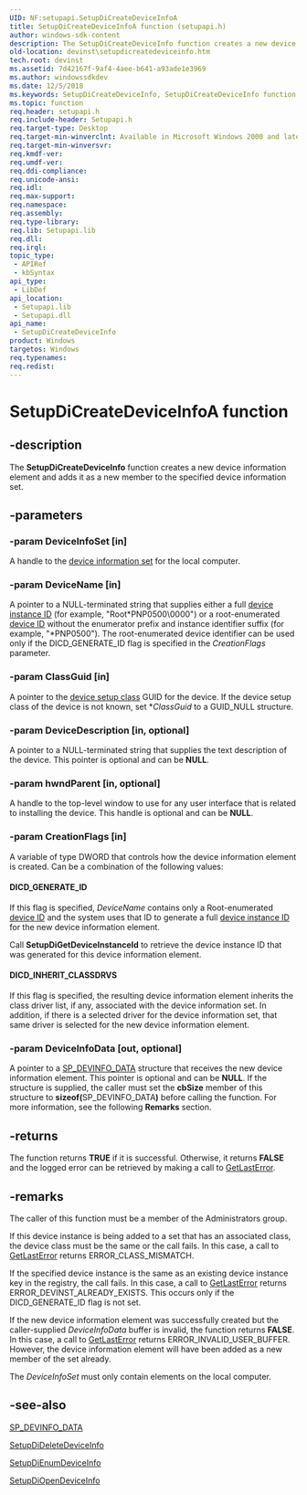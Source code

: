 ```yaml
---
UID: NF:setupapi.SetupDiCreateDeviceInfoA
title: SetupDiCreateDeviceInfoA function (setupapi.h)
author: windows-sdk-content
description: The SetupDiCreateDeviceInfo function creates a new device information element and adds it as a new member to the specified device information set.
old-location: devinst\setupdicreatedeviceinfo.htm
tech.root: devinst
ms.assetid: 7d42167f-9af4-4aee-b641-a93ade1e3969
ms.author: windowssdkdev
ms.date: 12/5/2018
ms.keywords: SetupDiCreateDeviceInfo, SetupDiCreateDeviceInfo function [Device and Driver Installation], SetupDiCreateDeviceInfoA, SetupDiCreateDeviceInfoW, devinst.setupdicreatedeviceinfo, di-rtns_a4c64729-99b8-44d0-a404-1def9567bf33.xml, setupapi/SetupDiCreateDeviceInfo
ms.topic: function
req.header: setupapi.h
req.include-header: Setupapi.h
req.target-type: Desktop
req.target-min-winverclnt: Available in Microsoft Windows 2000 and later versions of Windows.
req.target-min-winversvr: 
req.kmdf-ver: 
req.umdf-ver: 
req.ddi-compliance: 
req.unicode-ansi: 
req.idl: 
req.max-support: 
req.namespace: 
req.assembly: 
req.type-library: 
req.lib: Setupapi.lib
req.dll: 
req.irql: 
topic_type:
 - APIRef
 - kbSyntax
api_type:
 - LibDef
api_location:
 - Setupapi.lib
 - Setupapi.dll
api_name:
 - SetupDiCreateDeviceInfo
product: Windows
targetos: Windows
req.typenames: 
req.redist: 
---
```


# SetupDiCreateDeviceInfoA function


## -description


The <b>SetupDiCreateDeviceInfo</b> function creates a new device information element and adds it as a new member to the specified device information set.


## -parameters




### -param DeviceInfoSet [in]

A handle to the <a href="https://msdn.microsoft.com/library/Ff541247(v=VS.85).aspx">device information set</a> for the local computer.


### -param DeviceName [in]

A pointer to a NULL-terminated string that supplies either a full <a href="https://msdn.microsoft.com/library/Ff541327(v=VS.85).aspx">device instance ID</a> (for example, "Root\*PNP0500\0000") or a root-enumerated <a href="https://msdn.microsoft.com/library/Ff541237(v=VS.85).aspx">device ID</a> without the enumerator prefix and instance identifier suffix (for example, "*PNP0500"). The root-enumerated device identifier can be used only if the DICD_GENERATE_ID flag is specified in the <i>CreationFlags</i> parameter.


### -param ClassGuid [in]

A pointer to the <a href="https://msdn.microsoft.com/en-us/library/windows/hardware/ff552344">device setup class</a> GUID for the device. If the device setup class of the device is not known, set *<i>ClassGuid</i> to a GUID_NULL structure. 


### -param DeviceDescription [in, optional]

A pointer to a NULL-terminated string that supplies the text description of the device. This pointer is optional and can be <b>NULL</b>.


### -param hwndParent [in, optional]

A handle to the top-level window to use for any user interface that is related to installing the device. This handle is optional and can be <b>NULL</b>.


### -param CreationFlags [in]

A variable of type DWORD that controls how the device information element is created. Can be a combination of the following values:





#### DICD_GENERATE_ID

If this flag is specified, <i>DeviceName</i> contains only a Root-enumerated <a href="https://msdn.microsoft.com/library/Ff541237(v=VS.85).aspx">device ID</a> and the system uses that ID to generate a full <a href="https://msdn.microsoft.com/library/Ff541327(v=VS.85).aspx">device instance ID</a> for the new device information element.

Call <b>SetupDiGetDeviceInstanceId</b> to retrieve the device instance ID that was generated for this device information element.



#### DICD_INHERIT_CLASSDRVS

If this flag is specified, the resulting device information element inherits the class driver list, if any, associated with the device information set. In addition, if there is a selected driver for the device information set, that same driver is selected for the new device information element.


### -param DeviceInfoData [out, optional]

A pointer to a <a href="https://msdn.microsoft.com/9ad0ef4f-4a67-4f16-8bb1-2242dad0d041">SP_DEVINFO_DATA</a> structure that receives the new device information element. This pointer is optional and can be <b>NULL</b>. If the structure is supplied, the caller must set the <b>cbSize</b> member of this structure to <b>sizeof(</b>SP_DEVINFO_DATA<b>)</b> before calling the function. For more information, see the following <b>Remarks</b> section. 


## -returns



The function returns <b>TRUE</b> if it is successful. Otherwise, it returns <b>FALSE</b> and the logged error can be retrieved by making a call to <a href="http://go.microsoft.com/fwlink/p/?linkid=169416">GetLastError</a>.




## -remarks



The caller of this function must be a member of the Administrators group.

If this device instance is being added to a set that has an associated class, the device class must be the same or the call fails. In this case, a call to <a href="http://go.microsoft.com/fwlink/p/?linkid=169416">GetLastError</a> returns ERROR_CLASS_MISMATCH.

If the specified device instance is the same as an existing device instance key in the registry, the call fails. In this case, a call to <a href="http://go.microsoft.com/fwlink/p/?linkid=169416">GetLastError</a> returns ERROR_DEVINST_ALREADY_EXISTS. This occurs only if the DICD_GENERATE_ID flag is not set.

If the new device information element was successfully created but the caller-supplied <i>DeviceInfoData</i> buffer is invalid, the function returns <b>FALSE</b>. In this case, a call to <a href="http://go.microsoft.com/fwlink/p/?linkid=169416">GetLastError</a> returns ERROR_INVALID_USER_BUFFER. However, the device information element will have been added as a new member of the set already.

The <i>DeviceInfoSet</i> must only contain elements on the local computer.




## -see-also




<a href="https://msdn.microsoft.com/9ad0ef4f-4a67-4f16-8bb1-2242dad0d041">SP_DEVINFO_DATA</a>



<a href="https://msdn.microsoft.com/f510c42d-8488-4aad-a3a4-662fc8138d28">SetupDiDeleteDeviceInfo</a>



<a href="https://msdn.microsoft.com/34df0557-eb86-4b00-bbd7-a4f0c1b82ff4">SetupDiEnumDeviceInfo</a>



<a href="https://msdn.microsoft.com/0c4a2d09-62b2-43ce-a202-aeb59248d9fc">SetupDiOpenDeviceInfo</a>
 

 

